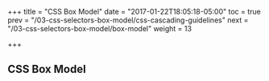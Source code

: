 +++
title = "CSS Box Model"
date = "2017-01-22T18:05:18-05:00"
toc = true
prev = "/03-css-selectors-box-model/css-cascading-guidelines"
next = "/03-css-selectors-box-model/box-model"
weight = 13

+++

## CSS Box Model
